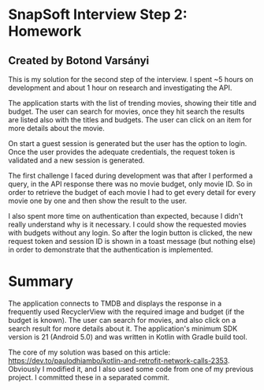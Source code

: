 # SnapSoft Interview Step 2: Homework
## Created by Botond Varsányi

This is my solution for the second step of the interview. I spent ~5 hours on development and about 1 hour on research and investigating the API.

The application starts with the list of trending movies, showing their title and budget. The user can search for movies, once they hit search the results are listed also with the titles and budgets. The user can click on an item for more details about the movie.

On start a guest session is generated but the user has the option to login. Once the user provides the adequate credentials, the request token is validated and a new session is generated.

The first challenge I faced during development was that after I performed a query, in the API response there was no movie budget, only movie ID. So in order to retrieve the budget of each movie I had to get every detail for every movie one by one and then show the result to the user.

I also spent more time on authentication than expected, because I didn't really understand why is it necessary. I could show the requested movies with budgets without any login. So after the login button is clicked, the new request token and session ID is shown in a toast message (but nothing else) in order to demonstrate that the authentication is implemented.

# Summary

The application connects to TMDB and displays the response in a frequently used RecyclerView with the required image and budget (if the budget is known). The user can search for movies, and also click on a search result for more details about it. The application's minimum SDK version is 21 (Android 5.0) and was written in Kotlin with Gradle build tool.

The core of my solution was based on this article: https://dev.to/paulodhiambo/kotlin-and-retrofit-network-calls-2353. Obviously I modified it, and I also used some code from one of my previous project. I committed these in a separated commit.
